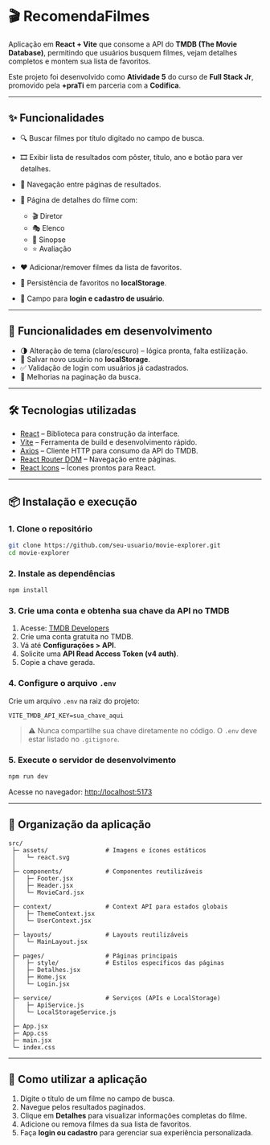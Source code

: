 # 🎬 RecomendaFilmes

Aplicação em **React + Vite** que consome a API do **TMDB (The Movie Database)**, permitindo que usuários busquem filmes, vejam detalhes completos e montem sua lista de favoritos.

Este projeto foi desenvolvido como **Atividade 5** do curso de **Full Stack Jr**, promovido pela **+praTi** em parceria com a **Codifica**.

---

## ✨ Funcionalidades

- 🔍 Buscar filmes por título digitado no campo de busca.  
- 🎞️ Exibir lista de resultados com pôster, título, ano e botão para ver detalhes.  
- 📑 Navegação entre páginas de resultados.  
- 📖 Página de detalhes do filme com:  
  - 🎬 Diretor  
  - 🎭 Elenco  
  - 📝 Sinopse  
  - ⭐ Avaliação  

- ❤️ Adicionar/remover filmes da lista de favoritos.  
- 💾 Persistência de favoritos no **localStorage**.  
- 🔐 Campo para **login e cadastro de usuário**.  

---

## 🚧 Funcionalidades em desenvolvimento

- 🌗 Alteração de tema (claro/escuro) – lógica pronta, falta estilização.  
- 📝 Salvar novo usuário no **localStorage**.  
- ✅ Validação de login com usuários já cadastrados.  
- 🔄 Melhorias na paginação da busca.  

---

## 🛠️ Tecnologias utilizadas

- [React](https://react.dev/) – Biblioteca para construção da interface.  
- [Vite](https://vitejs.dev/) – Ferramenta de build e desenvolvimento rápido.  
- [Axios](https://axios-http.com/) – Cliente HTTP para consumo da API do TMDB.  
- [React Router DOM](https://reactrouter.com/) – Navegação entre páginas.  
- [React Icons](https://react-icons.github.io/react-icons/) – Ícones prontos para React.  

---

## 📦 Instalação e execução

### 1. Clone o repositório
```bash
git clone https://github.com/seu-usuario/movie-explorer.git
cd movie-explorer
```

### 2. Instale as dependências
```bash
npm install
```

### 3. Crie uma conta e obtenha sua chave da API no TMDB
1. Acesse: [TMDB Developers](https://developer.themoviedb.org/docs/getting-started)  
2. Crie uma conta gratuita no TMDB.  
3. Vá até **Configurações > API**.  
4. Solicite uma **API Read Access Token (v4 auth)**.  
5. Copie a chave gerada.

### 4. Configure o arquivo `.env`

Crie um arquivo `.env` na raiz do projeto:

```env
VITE_TMDB_API_KEY=sua_chave_aqui
```

> ⚠️ Nunca compartilhe sua chave diretamente no código. O `.env` deve estar listado no `.gitignore`.

### 5. Execute o servidor de desenvolvimento
```bash
npm run dev
```

Acesse no navegador: [http://localhost:5173](http://localhost:5173)

---

## 📂 Organização da aplicação

```
src/
 ├─ assets/                # Imagens e ícones estáticos
 │   └─ react.svg
 │
 ├─ components/            # Componentes reutilizáveis
 │   ├─ Footer.jsx
 │   ├─ Header.jsx
 │   └─ MovieCard.jsx
 │
 ├─ context/               # Context API para estados globais
 │   ├─ ThemeContext.jsx
 │   └─ UserContext.jsx
 │
 ├─ layouts/               # Layouts reutilizáveis
 │   └─ MainLayout.jsx
 │
 ├─ pages/                 # Páginas principais
 │   ├─ style/             # Estilos específicos das páginas
 │   ├─ Detalhes.jsx
 │   ├─ Home.jsx
 │   └─ Login.jsx
 │
 ├─ service/               # Serviços (APIs e LocalStorage)
 │   ├─ ApiService.js
 │   └─ LocalStorageService.js
 │
 ├─ App.jsx                
 ├─ App.css                
 ├─ main.jsx               
 └─ index.css              
```

---

## 🚀 Como utilizar a aplicação

1. Digite o título de um filme no campo de busca.  
2. Navegue pelos resultados paginados.  
3. Clique em **Detalhes** para visualizar informações completas do filme.  
4. Adicione ou remova filmes da sua lista de favoritos.  
5. Faça **login ou cadastro** para gerenciar sua experiência personalizada.  

 
